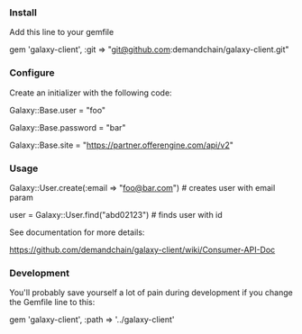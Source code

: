 ### Install

Add this line to your gemfile

gem 'galaxy-client', :git => "git@github.com:demandchain/galaxy-client.git"

### Configure

Create an initializer with the following code:

Galaxy::Base.user      = "foo"

Galaxy::Base.password  = "bar"

Galaxy::Base.site      = "https://partner.offerengine.com/api/v2"


### Usage


Galaxy::User.create(:email => "foo@bar.com") # creates user with email param

user = Galaxy::User.find("abd02123")   # finds user with id

See documentation for more details:

https://github.com/demandchain/galaxy-client/wiki/Consumer-API-Doc

### Development

You'll probably save yourself a lot of pain during development if you change the Gemfile line to this:

gem 'galaxy-client', :path => '../galaxy-client'

